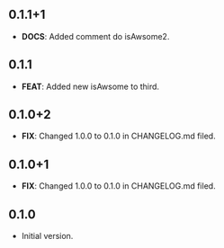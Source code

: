 ## 0.1.1+1

 - **DOCS**: Added comment do isAwsome2.

## 0.1.1

 - **FEAT**: Added new isAwsome to third.

## 0.1.0+2

 - **FIX**: Changed 1.0.0 to 0.1.0 in CHANGELOG.md filed.

## 0.1.0+1

 - **FIX**: Changed 1.0.0 to 0.1.0 in CHANGELOG.md filed.

## 0.1.0

- Initial version.
